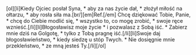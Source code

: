 [ol][li]Kiedy Ojciec posłał Syna, * aby za nas życie dał, * złożył miłość na ołtarzu, * aby rosła siła ma.[br/][em]Ref.[/em] Chcę dziękować Tobie, Panie, * chcę do Ciebie modlić się, * wszystko to, co mogę zrobić, * swoje ręce wznieść.[/li][li]Błogosławisz moje życie * i pozwalasz z Sobą iść. * Zabierz mnie dziś na Golgotę, * tylko z Tobą pragnę iść.[/li][li]Swoje daj błogosławieństwo, * kiedy siedzę u stóp Twych. * Nie dosięgnie mnie przekleństwo, * ze mną jesteś Ty.[/li][/ol]